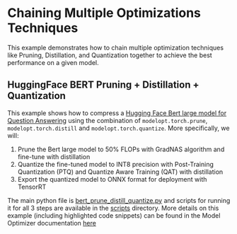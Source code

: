 # Chaining Multiple Optimizations Techniques

This example demonstrates how to chain multiple optimization techniques like Pruning, Distillation, and Quantization together to
achieve the best performance on a given model.

## HuggingFace BERT Pruning + Distillation + Quantization

This example shows how to compress a [Hugging Face Bert large model for Question Answering](https://huggingface.co/bert-large-uncased-whole-word-masking-finetuned-squad)
using the combination of `modelopt.torch.prune`, `modelopt.torch.distill` and `modelopt.torch.quantize`. More specifically, we will:

1. Prune the Bert large model to 50% FLOPs with GradNAS algorithm and fine-tune with distillation
1. Quantize the fine-tuned model to INT8 precision with Post-Training Quantization (PTQ) and Quantize Aware Training (QAT) with distillation
1. Export the quantized model to ONNX format for deployment with TensorRT

The main python file is [bert_prune_distill_quantize.py](./bert_prune_distill_quantize.py) and scripts for running it
for all 3 steps are available in the [scripts](./scripts/) directory.
More details on this example (including highlighted code snippets) can be found in the Model Optimizer documentation
[here](https://nvidia.github.io/TensorRT-Model-Optimizer/examples/2_bert_prune_distill_quantize.html)
